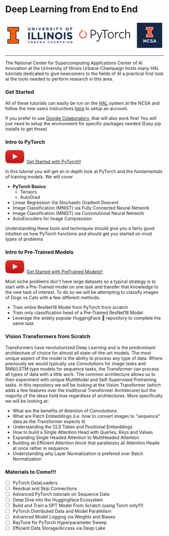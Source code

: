 # Deep Learning from End to End

![banner](src/visuals/banner.png)

---
The National Center for Supercomputing Applications Center of AI Innovation at the University of Illinois
Urbana-Champaign hosts many HAL tutorials dedicated to give newcomers to the 
fields of AI a practical first look at the tools needed to perform research in 
this area. 

### Get Started
All of these tutorials can easily be run on the [HAL](https://wiki.ncsa.illinois.edu/display/ISL20/HAL+cluster)
system at the NCSA and follow the new users instructions [here](https://wiki.ncsa.illinois.edu/display/ISL20/New+User+Guide+for+HAL+System)
to setup an account. 

If you prefer to use [Google Colaboratory](https://colab.research.google.com/), that will also work fine! You will
just need to setup the environment for specific packages needed (Easy pip installs to get those)

### Intro to PyTorch

[![button](src/visuals/play_button.png)](https://www.youtube.com/watch?v=QzJql9AOGt4) &nbsp;[Get Started with PyTorch!!](Intro%20to%20PyTorch)

In this tutorial you will get an in depth look at PyTorch and the fundamentals of training models. We will cover
- **PyTorch Basics**:
  - Tensors
  - AutoGrad
- Linear Regression Via Stochastic Gradient Descent
- Image Classification (MNIST) via Fully Connected Neural Network
- Image Classification (MNIST) via Convolutional Neural Network
- AutoEncoders for Image Compression

Understanding these tools and techniques should give you a fairly good intuition on how PyTorch functions
and should get you started on most types of problems

### Intro to Pre-Trained Models
[![button](src/visuals/play_button.png)](https://www.youtube.com/watch?v=QzJql9AOGt4) &nbsp;[Get Started with PreTrained Models!!](Leveraging%20Pre-Trained%20Models)

Most niche problems don't have large datasets so a typical strategy is to start with a Pre-Trained model 
on one task and transfer that knowledge to the new task of interest. To do so we will be attempting to 
classify images of Dogs vs Cats with a few different methods:
- Train entire ResNet18 Model from PyTorch from scratch
- Train only classification head of a Pre-Trained ResNet18 Model
- Leverage the widely popular HuggingFace 🤗 repository to complete the same task

### Vision Transformers from Scratch 
Transformers have revolutionized Deep Learning and is the predominant architecture of choice for almost all
state-of-the-art models. The most unique aspect of the model is the ability to process any type of data. Where
previously we would typically use Convolutions for image tasks and RNN/LSTM type models for sequence tasks,
the Transformer can process all types of data with a little work. The common architecture allows us to then experiment
with unique MultiModal and Self-Supervised Pretraining tasks. In this repository we will be looking at the 
Vision Transformer (which adds a few features over the traditional Transformer Architecure) but the majority 
of the ideas hold true regardless of architectures. More specifically we will be looking at:
- What are the benefits of Attention of Convolutions
- What are Patch Embeddings (i.e. how to convert images to "sequence" data as the Transformer expects it)
- Understanding the CLS Token and Positional Embeddings
- How to build a Single Attention Head with Queries, Keys and Values
- Expanding Single Headed Attention to MultiHeaded Attention
- Building an Efficient Attention block that paralleizes all Attention Heads at once rather in sequence
- Understanding why Layer Normalization is prefered over Batch Normalization

### Materials to Come!!!
- [ ] PyTorch DataLoaders
- [ ] Residual and Skip Connections
- [ ] Advanced PyTorch tutorials on Sequence Data
- [ ] Deep Dive into the Huggingface Ecosystem
- [ ] Build and Train a GPT Model From Scratch (using Torch only!!!)
- [ ] PyTorch Distributed Data and Model Parallelism
- [ ] Advanced Model Logging via Weights and Biases
- [ ] RayTune for PyTorch Hyperparameter Sweep
- [ ] Efficient Data Storage/Access via Deep Lake
